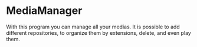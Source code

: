 # MediaManager
With this program you can manage all your medias. It is possible to add different repositories, to organize them by extensions, delete, and even play them.
